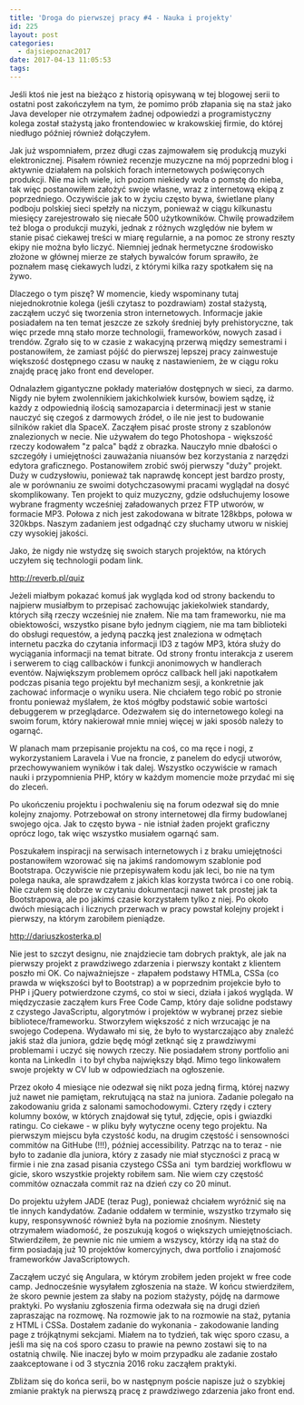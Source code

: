 ```yaml
---
title: 'Droga do pierwszej pracy #4 - Nauka i projekty'
id: 225
layout: post
categories:
  - dajsiepoznac2017
date: 2017-04-13 11:05:53
tags:
---
```


Jeśli ktoś nie jest na bieżąco z historią opisywaną w tej blogowej serii to ostatni post zakończyłem na tym, że pomimo prób złapania się na staż jako Java developer nie otrzymałem żadnej odpowiedzi a programistyczny kolega został stażystą jako frontendowiec w krakowskiej firmie, do której niedługo później również dołączyłem.

Jak już wspomniałem, przez długi czas zajmowałem się produkcją muzyki elektronicznej. Pisałem również recenzje muzyczne na mój poprzedni blog i aktywnie działałem na polskich forach internetowych poświęconych produkcji. Nie ma ich wiele, ich poziom niekiedy woła o pomstę do nieba, tak więc postanowiłem założyć swoje własne, wraz z internetową ekipą z poprzedniego. Oczywiście jak to w życiu często bywa, świetlane plany podboju polskiej sieci spełzły na niczym, ponieważ w ciągu kilkunastu miesięcy zarejestrowało się niecałe 500 użytkowników. Chwilę prowadziłem też bloga o produkcji muzyki, jednak z różnych względów nie byłem w stanie pisać ciekawej treści w miarę regularnie, a na pomoc ze strony reszty ekipy nie można było liczyć. Niemniej jednak hermetyczne środowisko złożone w głównej mierze ze stałych bywalców forum sprawiło, że poznałem masę ciekawych ludzi, z którymi kilka razy spotkałem się na żywo.

Dlaczego o tym piszę? W momencie, kiedy wspominany tutaj niejednokrotnie kolega (jeśli czytasz to pozdrawiam) został stażystą, zacząłem uczyć się tworzenia stron internetowych. Informacje jakie posiadałem na ten temat jeszcze ze szkoły średniej były prehistoryczne, tak więc przede mną stało morze technologii, frameworków, nowych zasad i trendów. Zgrało się to w czasie z wakacyjną przerwą między semestrami i postanowiłem, że zamiast pójść do pierwszej lepszej pracy zainwestuje większość dostępnego czasu w naukę z nastawieniem, że w ciągu roku znajdę pracę jako front end developer.

Odnalazłem gigantyczne pokłady materiałów dostępnych w sieci, za darmo. Nigdy nie byłem zwolennikiem jakichkolwiek kursów, bowiem sądzę, iż każdy z odpowiednią ilością samozaparcia i determinacji jest w stanie nauczyć się czegoś z darmowych źródeł, o ile nie jest to budowanie silników rakiet dla SpaceX. Zacząłem pisać proste strony z szablonów znalezionych w necie. Nie używałem do tego Photoshopa - większość rzeczy kodowałem "z palca" bądź z obrazka. Nauczyło mnie dbałości o szczegóły i umiejętności zauważania niuansów bez korzystania z narzędzi edytora graficznego. Postanowiłem zrobić swój pierwszy "duży" projekt. Duży w cudzysłowiu, ponieważ tak naprawdę koncept jest bardzo prosty, ale w porównaniu ze swoimi dotychczasowymi pracami wyglądał na dosyć skomplikowany. Ten projekt to quiz muzyczny, gdzie odsłuchujemy losowe wybrane fragmenty wcześniej załadowanych przez FTP utworów, w formacie MP3\. Połowa z nich jest zakodowana w bitrate 128kbps, połowa w 320kbps. Naszym zadaniem jest odgadnąć czy słuchamy utworu w niskiej czy wysokiej jakości.

Jako, że nigdy nie wstydzę się swoich starych projektów, na których uczyłem się technologii podam link.

http://reverb.pl/quiz

Jeżeli miałbym pokazać komuś jak wygląda kod od strony backendu to najpierw musiałbym to przepisać zachowując jakiekolwiek standardy, których siłą rzeczy wcześniej nie znałem. Nie ma tam frameworku, nie ma obiektowości, wszystko pisane było jednym ciągiem, nie ma tam biblioteki do obsługi requestów, a jedyną paczką jest znaleziona w odmętach internetu paczka do czytania informacji ID3 z tagów MP3, która służy do wyciągania informacji na temat bitrate. Od strony frontu interakcja z userem i serwerem to ciąg callbacków i funkcji anonimowych w handlerach eventów. Największym problemem oprócz callback hell jaki napotkałem podczas pisania tego projektu był mechanizm sesji, a konkretnie jak zachować informacje o wyniku usera. Nie chciałem tego robić po stronie frontu ponieważ myślałem, że ktoś mógłby podstawić sobie wartości debuggerem w przeglądarce. Odezwałem się do internetowego kolegi na swoim forum, który nakierował mnie mniej więcej w jaki sposób należy to ogarnąć.

W planach mam przepisanie projektu na coś, co ma ręce i nogi, z wykorzystaniem Laravela i Vue na froncie, z panelem do edycji utworów, przechowywaniem wyników i tak dalej. Wszystko oczywiście w ramach nauki i przypomnienia PHP, który w każdym momencie może przydać mi się do zleceń.

Po ukończeniu projektu i pochwaleniu się na forum odezwał się do mnie kolejny znajomy. Potrzebował on strony internetowej dla firmy budowlanej swojego ojca. Jak to często bywa - nie istniał żaden projekt graficzny oprócz logo, tak więc wszystko musiałem ogarnąć sam.

Poszukałem inspiracji na serwisach internetowych i z braku umiejętności postanowiłem wzorować się na jakimś randomowym szablonie pod Bootstrapa. Oczywiście nie przepisywałem kodu jak leci, bo nie na tym polega nauka, ale sprawdzałem z jakich klas korzysta twórca i co one robią. Nie czułem się dobrze w czytaniu dokumentacji nawet tak prostej jak ta Bootstrapowa, ale po jakimś czasie korzystałem tylko z niej. Po około dwóch miesiącach i licznych przerwach w pracy powstał kolejny projekt i pierwszy, na którym zarobiłem pieniądze.

http://dariuszkosterka.pl

Nie jest to szczyt designu, nie znajdziecie tam dobrych praktyk, ale jak na pierwszy projekt z prawdziwego zdarzenia i pierwszy kontakt z klientem poszło mi OK. Co najważniejsze - złapałem podstawy HTMLa, CSSa (co prawda w większości był to Bootstrap) a w poprzednim projekcie było to PHP i jQuery potwierdzone czymś, co stoi w sieci, działa i jakoś wygląda. W międzyczasie zacząłem kurs Free Code Camp, który daje solidne podstawy z czystego JavaScriptu, algorytmów i projektów w wybranej przez siebie bibliotece/frameworku. Stworzyłem większość z nich wrzucając je na swojego Codepena. Wydawało mi się, że było to wystarczająco aby znaleźć jakiś staż dla juniora, gdzie będę mógł zetknąć się z prawdziwymi problemami i uczyć się nowych rzeczy. Nie posiadałem strony portfolio ani konta na LinkedIn  i to był chyba największy błąd. Mimo tego linkowałem swoje projekty w CV lub w odpowiedziach na ogłoszenie.

Przez około 4 miesiące nie odezwał się nikt poza jedną firmą, której nazwy już nawet nie pamiętam, rekrutującą na staż na juniora. Zadanie polegało na zakodowaniu grida z salonami samochodowymi. Cztery rzędy i cztery kolumny boxów, w których znajdował się tytuł, zdjęcie, opis i gwiazdki ratingu. Co ciekawe - w pliku były wytyczne oceny tego projektu. Na pierwszym miejscu była czystość kodu, na drugim częstość i sensowności commitów na GitHube (!!!), później accessibility. Patrząc na to teraz - nie było to zadanie dla juniora, który z zasady nie miał styczności z pracą w firmie i nie zna zasad pisania czystego CSSa ani  tym bardziej workflowu w gicie, skoro wszystkie projekty robiłem sam. Nie wiem czy częstość commitów oznaczała commit raz na dzień czy co 20 minut.

Do projektu użyłem JADE (teraz Pug), ponieważ chciałem wyróżnić się na tle innych kandydatów. Zadanie oddałem w terminie, wszystko trzymało się kupy, responsywność również była na poziomie znośnym. Niestety otrzymałem wiadomość, że poszukują kogoś o większych umiejętnościach. Stwierdziłem, że pewnie nic nie umiem a wszyscy, którzy idą na staż do firm posiadają już 10 projektów komercyjnych, dwa portfolio i znajomość frameworków JavaScriptowych.

Zacząłem uczyć się Angulara, w którym zrobiłem jeden projekt w free code camp. Jednocześnie wysyłałem zgłoszenia na staże. W końcu stwierdziłem, że skoro pewnie jestem za słaby na poziom stażysty, pójdę na darmowe praktyki. Po wysłaniu zgłoszenia firma odezwała się na drugi dzień zapraszając na rozmowę. Na rozmowie jak to na rozmowie na staż, pytania z HTML i CSSa. Dostałem zadanie do wykonania - zakodowanie landing page z trójkątnymi sekcjami. Miałem na to tydzień, tak więc sporo czasu, a jeśli ma się na coś sporo czasu to prawie na pewno zostawi się to na ostatnią chwilę. Nie inaczej było w moim przypadku ale zadanie zostało zaakceptowane i od 3 stycznia 2016 roku zacząłem praktyki.

Zbliżam się do końca serii, bo w następnym poście napisze już o szybkiej zmianie praktyk na pierwszą pracę z prawdziwego zdarzenia jako front end.